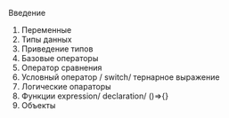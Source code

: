 Введение
1) Переменные
2) Типы данных
3) Приведение типов
4) Базовые операторы
5) Оператор сравнения
6) Условный оператор / switch/ тернарное выражение
7) Логические опараторы
8) Функции expression/ declaration/ ()=>{}
9) Объекты

